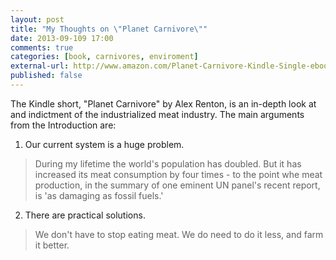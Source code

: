 ```yaml
---
layout: post
title: "My Thoughts on \"Planet Carnivore\""
date: 2013-09-109 17:00
comments: true
categories: [book, carnivores, enviroment]
external-url: http://www.amazon.com/Planet-Carnivore-Kindle-Single-ebook/dp/B00EQ8VQ00
published: false
---
```


The Kindle short, "Planet Carnivore" by Alex Renton, is an in-depth look at and indictment of the industrialized 
meat industry. The main arguments from the Introduction are:

1. Our current system is a huge problem.
<blockquote>
During my lifetime the world's population has doubled. But it has increased its meat consumption by four times - to the
point whe meat production, in the summary of one eminent UN panel's recent report, is 'as damaging as fossil fuels.'
</blockquote>

2. There are practical solutions.
<blockquote>
We don't have to stop eating meat. We do need to do it less, and farm it better.
</blockquote>
